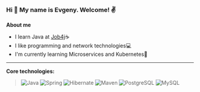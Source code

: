 ### Hi 👋 My name is Evgeny. Welcome! :v:

<!--
**Koregin/Koregin** is a ✨ _special_ ✨ repository because its `README.md` (this file) appears on your GitHub profile.

Here are some ideas to get you started:

- 🔭 I’m currently working on ...
- 🌱 I’m currently learning ...
- 👯 I’m looking to collaborate on ...
- 🤔 I’m looking for help with ...
- 💬 Ask me about ...
- 📫 How to reach me: ...
- 😄 Pronouns: ...
- ⚡ Fun fact: ...
-->
<b>About me</b>
- I learn Java at [Job4j](https://job4j.ru/):coffee:
- I like programming and network technologies:computer:
- I'm currently learning Microservices and Kubernetes:muscle:

---  
<b>Core technologies:</b>  

>![Java](https://img.shields.io/badge/java-%3E%3D%208-orange)
![Spring](https://img.shields.io/badge/Spring-%3E%3D%20%205.0-green)
![Hibernate](https://img.shields.io/badge/Hibernate-%3E%3D%20%205.0-yellow)
![Maven](https://img.shields.io/badge/Maven-3-red)
![PostgreSQL](https://img.shields.io/badge/PostgreSQL-%3E%3D%209-blue)
![MySQL](https://img.shields.io/badge/MySQL-%3E%3D%205-blue)

